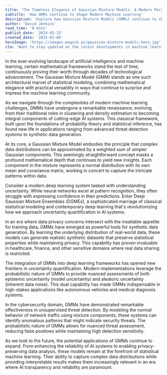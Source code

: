 ```yaml
---
title: 'The Timeless Elegance of Gaussian Mixture Models: A Modern Perspective on a Classical Powerhouse'
subtitle: 'How GMMs Continue to Shape Modern Machine Learning'
description: 'Explore how Gaussian Mixture Models (GMMs) continue to shape modern machine learning, from their classical foundations to cutting-edge applications in AI systems, synthetic data generation, and uncertainty quantification.'
author: 'David Jenkins'
read_time: '8 mins'
publish_date: '2024-02-15'
created_date: '2025-03-08'
heroImage: 'https://images.magick.ai/gaussian-mixture-models-hero.jpg'
cta: 'Want to stay updated on the latest developments in machine learning and statistical modeling? Follow us on LinkedIn for in-depth technical insights and industry perspectives on emerging AI technologies.'
---
```


In the ever-evolving landscape of artificial intelligence and machine learning, certain mathematical frameworks stand the test of time, continuously proving their worth through decades of technological advancement. The Gaussian Mixture Model (GMM) stands as one such architectural marvel of statistical modeling, combining mathematical elegance with practical versatility in ways that continue to surprise and impress the machine learning community.

As we navigate through the complexities of modern machine learning challenges, GMMs have undergone a remarkable renaissance, evolving from their traditional roles in clustering and density estimation to becoming integral components of cutting-edge AI systems. This classical framework, built upon the foundations of probability theory and statistical inference, has found new life in applications ranging from advanced threat detection systems to synthetic data generation.

At its core, a Gaussian Mixture Model embodies the principle that complex data distributions can be approximated by a weighted sum of simpler Gaussian components. This seemingly straightforward concept masks a profound mathematical depth that continues to yield new insights. Each component in the mixture represents a normal distribution with its own mean and covariance matrix, working in concert to capture the intricate patterns within data.

Consider a modern deep learning system tasked with understanding uncertainty. While neural networks excel at pattern recognition, they often struggle with expressing confidence in their predictions. Enter Deep Gaussian Mixture Ensembles (DGMEs), a sophisticated marriage of classical statistical modeling and contemporary deep learning that's revolutionizing how we approach uncertainty quantification in AI systems.

In an era where data privacy concerns intersect with the insatiable appetite for training data, GMMs have emerged as powerful tools for synthetic data generation. By learning the underlying distribution of real-world data, these models can generate realistic synthetic datasets that preserve statistical properties while maintaining privacy. This capability has proven invaluable in healthcare, finance, and other sensitive domains where real data sharing is restricted.

The integration of GMMs into deep learning frameworks has opened new frontiers in uncertainty quantification. Modern implementations leverage the probabilistic nature of GMMs to provide nuanced assessments of both epistemic uncertainty (model uncertainty) and aleatoric uncertainty (inherent data noise). This dual capability has made GMMs indispensable in high-stakes applications like autonomous vehicles and medical diagnosis systems.

In the cybersecurity domain, GMMs have demonstrated remarkable effectiveness in unsupervised threat detection. By modeling the normal behavior of network traffic using mixture components, these systems can identify anomalous patterns that might indicate security threats. The probabilistic nature of GMMs allows for nuanced threat assessment, reducing false positives while maintaining high detection sensitivity.

As we look to the future, the potential applications of GMMs continue to expand. From enhancing the reliability of AI systems to enabling privacy-preserving data analysis, these models remain at the forefront of statistical machine learning. Their ability to capture complex data distributions while providing interpretable results makes them increasingly relevant in an era where AI transparency and reliability are paramount.